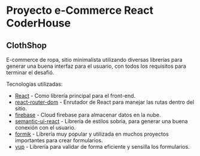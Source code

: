 # Proyecto e-Commerce React CoderHouse

## ClothShop

E-commerce de ropa, sitio minimalista utilizando diversas librerías para generar una buena interfaz para el usuario, con todos los requisitos
para terminar el desafió.

Tecnologías utilizadas:

- [React](https://reactjs.org/) - Como librería principal para el front-end.
- [react-router-dom](https://reactrouter.com/) - Enrutador de React para manejar las rutas dentro del sitio.
- [firebase](https://firebase.google.com/) - Cloud firebase para almacenar datos en la nube.
- [semantic-ui-react](https://react.semantic-ui.com/) - Librería de estilos sobria, para generar una buena conexión con el usuario.
- [formik](https://formik.org/) - Librería muy popular y utilizada en muchos proyectos importantes para crear formularios.
- [yup](https://www.npmjs.com/package/yup) - Librería para validar de forma eficiente y sensilla los formularios.
